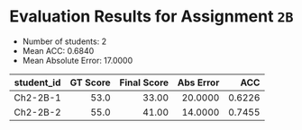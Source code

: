 # Evaluation Results for Assignment `2B`

- Number of students: 2
- Mean ACC: 0.6840
- Mean Absolute Error: 17.0000

| student_id | GT Score | Final Score | Abs Error | ACC  |
|------------|---------:|------------:|----------:|-----:|
| Ch2-2B-1 | 53.0 | 33.00 | 20.0000 | 0.6226 |
| Ch2-2B-2 | 55.0 | 41.00 | 14.0000 | 0.7455 |
